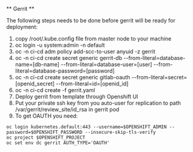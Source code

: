 ** Gerrit **

The following steps needs to be done before gerrit will be ready for deployment:

1. copy /root/.kube.config file from master node to your machine
2. oc login -u system:admin -n default
3. oc -n ci-cd adm policy add-scc-to-user anyuid -z gerrit
4. oc -n ci-cd create secret generic gerrit-db --from-literal=database-name=[db-name] --from-literal=database-user=[user] --from-literal=database-password=[password]
5. oc -n ci-cd create secret generic gitlab-oauth --from-literal=secret=[openid_secret] --from-literal=id=[openid_id]
6. oc -n ci-cd create -f gerrit.yaml
7. Deploy gerrit from template through Openshift UI
8. Put your private ssh key from you auto-user for replication to path /var/gerrit/review_site/id_rsa in gerrit pod
9. To get OAUTH you need:
```
oc login kubernetes.default:443 --username=$OPENSHIFT_ADMIN --password=$OPENSHIFT_PASSWORD --insecure-skip-tls-verify
oc project $OPENSHIFT_PROJECT
oc set env dc gerrit AUTH_TYPE='OAUTH'
```

